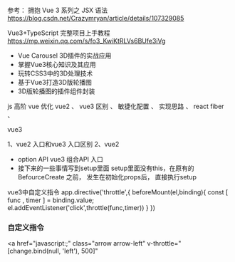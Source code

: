 ###

参考：
拥抱 Vue 3 系列之 JSX 语法
https://blog.csdn.net/Crazymryan/article/details/107329085

Vue3+TypeScript 完整项目上手教程
https://mp.weixin.qq.com/s/fo3_KwiKtRLVs6BUfe3iVg


- Vue Carousel 3D插件的实战应用
- 掌握Vue3核心知识及其应用
- 玩转CSS3中的3D处理技术
- 基于Vue3打造3D版轮播图
- 3D版轮播图的插件组件封装

js 高阶
vue 优化 vue2 、 vue3 区别 、 敏捷化配置 、 实现思路 、 
react fiber 、 

vue3

1、vue2 入口和vue3 入口区别
2、vue2 
- option API  vue3 组合API 入口 
- 接下来的一些事情写到setup里面
setup里面没有this，在原有的BefourceCreate 之前， 发生在初始化props后， 直接执行setup


vue3中自定义指令
app.directive('throttle',{
    beforeMount(el,binding){
        const [ func , timer ] = binding.value;
        el.addEventListener('click',throttle(func,timer))
    }
})


### 自定义指令

<a
href="javascript:;"
class="arrow arrow-left"
v-throttle="[change.bind(null, 'left'), 500]"
>
</a>